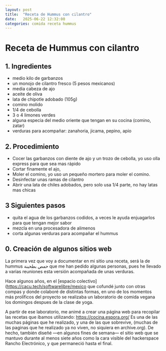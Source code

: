 ```yaml
---
layout: post
title:  "Receta de Hummus con cilantro"
date:   2025-06-22 12:32:00
categories: comida receta hummus
---
```


# Receta de Hummus con cilantro


## 1. Ingredientes

* medio kilo de garbanzos
* un monojo de cilantro fresco (5 pesos mexicanos)
* media cabeza de ajo
* aceite de oliva
* lata de chipotle adobado (105g)
* comino molido
* 1/4 de cebolla
* 3 o 4 limones verdes
* alguna especia del medio oriente que tengan en su cocina (comino, zatar)
* verduras para acompañar: zanahoria, jicama, pepino, apio

## 2. Procedimiento

* Cocer las garbanzos con diente de ajo y un trozo de cebolla, yo uso olla express para que sea mas rápido
* Cortar finamente el ajo,
* Moler el comino, yo uso un pequeño mortero para moler el comino.
* Desinfectar unas ramas de cilantro
* Abrir una lata de chiles adobados, pero solo usa 1/4 parte, no hay latas mas chicas

## 3 Siguientes pasos

* quita el agua de los garbanzos codidos, a veces le ayuda enjuagarlos para que tengan mejor sabor
* mezcla en una procesadora de alimenos
* corta algunas verduras para acompañar el hummus
  
## 0. Creación de algunos sitios web

La primera vez que voy a documentar en mi sitio una receta, será la de hummus حمص بطحينة que me han pedido algunas personas, pues he llevado a varias reuniones esta versión acompañada de unas verduras. 

Hace algunos años, en el [espacio colectivo](https://cacu.tech/softwarelibre/mexico
 que cofundé junto con otras compas y donde colaboré de distintas formas, en uno de los momentos más prolíficos del proyecto se realizaba un laboratorio de comida vegana los domingos despues de la clase de yoga.

A partir de ese laboratorio, me animé a crear una página web para recopilar las recetas que íbamos utilizando: https://cocina.espora.org/
Es una de las muchas páginas que he realizado, y una de las que sobrevive, (muchas de las paginas que he realizado ya no viven, no siquiera en archive.org). De hecho, también diseñé —en algunos fines de semana— el sitio web que se mantuvo durante al menos siete años como la cara visible del hackerspace Rancho Electrónico, y que permaneció hasta el final. 

